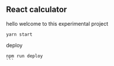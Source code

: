 ## React calculator

hello welcome to this experimental project

```
yarn start
```

deploy
````
npm run deploy
```
